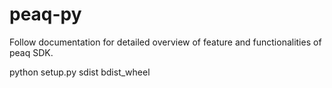# peaq-py
Follow documentation for detailed overview of feature and functionalities of peaq SDK.


python setup.py sdist bdist_wheel
